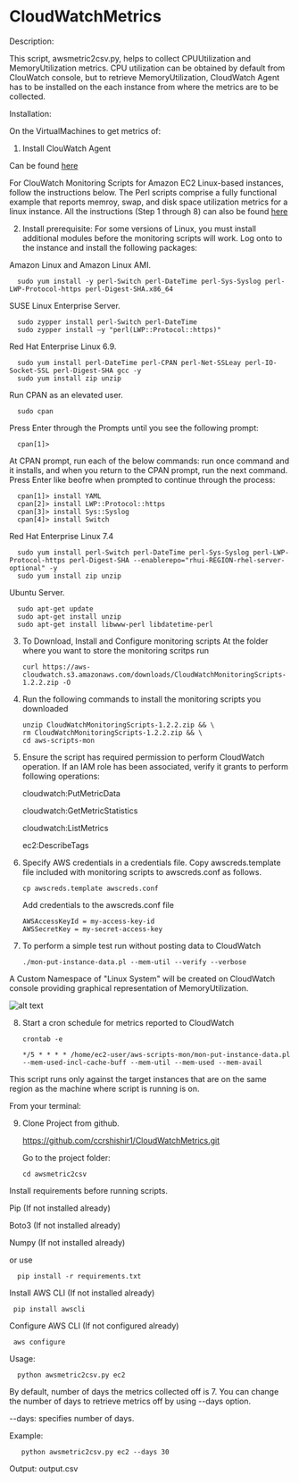 # CloudWatchMetrics

Description:

This script, awsmetric2csv.py, helps to collect CPUUtilization and MemoryUtilization metrics.
CPU utilization can be obtained by default from ClouWatch console, but to retrieve MemoryUtilization, CloudWatch Agent has to be installed on the each instance from where the metrics are to be collected.

Installation:

On the VirtualMachines to get metrics of:

1. Install ClouWatch Agent 

Can be found <a href="https://docs.aws.amazon.com/AmazonCloudWatch/latest/monitoring/install-CloudWatch-Agent-on-first-instance.html"> here</a>


For ClouWatch Monitoring Scripts for Amazon EC2 Linux-based instances, follow the instructions below. The Perl scripts comprise a fully functional example that reports memroy, swap, and disk space utilization metrics for a linux instance.
All the instructions (Step 1 through 8) can also be found <a href="https://docs.aws.amazon.com/AWSEC2/latest/UserGuide/mon-scripts.html"> here </a>


2. Install prerequisite: 
   For some versions of Linux, you must install additional modules before the monitoring scripts will work.
   Log onto to the instance and install the following packages: 
  

  
  Amazon Linux and Amazon Linux AMI.
    
      sudo yum install -y perl-Switch perl-DateTime perl-Sys-Syslog perl-LWP-Protocol-https perl-Digest-SHA.x86_64

  SUSE Linux Enterprise Server.
  
      sudo zypper install perl-Switch perl-DateTime
      sudo zypper install –y "perl(LWP::Protocol::https)"

  Red Hat Enterprise Linux 6.9.
      
      sudo yum install perl-DateTime perl-CPAN perl-Net-SSLeay perl-IO-Socket-SSL perl-Digest-SHA gcc -y
      sudo yum install zip unzip
    
  Run CPAN as an elevated user.
	 
      sudo cpan
	
  Press Enter through the Prompts until you see the following prompt:
	 
      cpan[1]>
	
At CPAN prompt, run each of the below commands: run once command and it installs, and when you return to the CPAN prompt, run the next command. Press Enter like beofre when prompted to continue through the process:
	
      cpan[1]> install YAML 
      cpan[2]> install LWP::Protocol::https 
      cpan[3]> install Sys::Syslog 
      cpan[4]> install Switch 

	
  Red Hat Enterprise Linux 7.4
  
      sudo yum install perl-Switch perl-DateTime perl-Sys-Syslog perl-LWP-Protocol-https perl-Digest-SHA --enablerepo="rhui-REGION-rhel-server-optional" -y 
      sudo yum install zip unzip
	 

  Ubuntu Server.
  
      sudo apt-get update
      sudo apt-get install unzip
      sudo apt-get install libwww-perl libdatetime-perl
 	

3. To Download, Install and Configure monitoring scripts
   At the folder where you want to store the monitoring scritps run
	  
       curl https://aws-cloudwatch.s3.amazonaws.com/downloads/CloudWatchMonitoringScripts-1.2.2.zip -O

4. Run the following commands to install the monitoring scripts you downloaded

       unzip CloudWatchMonitoringScripts-1.2.2.zip && \
       rm CloudWatchMonitoringScripts-1.2.2.zip && \
       cd aws-scripts-mon

5. Ensure the script has required permission to perform CloudWatch operation.
   If an IAM role has been associated, verify it grants to perform following operations:
  
      cloudwatch:PutMetricData
      
      cloudwatch:GetMetricStatistics
      
      cloudwatch:ListMetrics
      
      ec2:DescribeTags
   
6. Specify AWS credentials in a credentials file. Copy awscreds.template file included with monitoring scripts to awscreds.conf as follows.
     
       cp awscreds.template awscreds.conf
  
   Add credentials to the awscreds.conf file
	 
       AWSAccessKeyId = my-access-key-id
       AWSSecretKey = my-secret-access-key
   
7. To perform a simple test run without posting data to CloudWatch

       ./mon-put-instance-data.pl --mem-util --verify --verbose 
       
	 
A Custom Namespace of "Linux System" will be created on CloudWatch console providing graphical representation of MemoryUtilization.
  
  ![alt text](https://github.com/ccrshishir1/CloudWatchMetrics/blob/master/Custom%20Namespace.PNG)
   
8. Start a cron schedule for metrics reported to CloudWatch
      
       crontab -e 
       
       */5 * * * * /home/ec2-user/aws-scripts-mon/mon-put-instance-data.pl --mem-used-incl-cache-buff --mem-util --mem-used --mem-avail

 
This script runs only against the target instances that are on the same region as the machine where script is running is on. 


From your terminal:

9. Clone Project from github.
   
   https://github.com/ccrshishir1/CloudWatchMetrics.git
   
   Go to the project folder:
   
       cd awsmetric2csv

  Install requirements before running scripts.
  
  Pip (If not installed already)
  
  Boto3 (If not installed already)
  
  Numpy (If not installed already)
 
 or use 
  
      pip install -r requirements.txt
      
  Install AWS CLI (If not installed already)
     
     pip install awscli
  
  Configure AWS CLI (If not configured already)
     
     aws configure

Usage:
      
      python awsmetric2csv.py ec2 
       
 By default, number of days the metrics collected off is 7. You can change the number of days to retrieve metrics off by using --days option.
      
 --days: specifies number of days.
      
 Example:
  
       python awsmetric2csv.py ec2 --days 30

Output: output.csv
